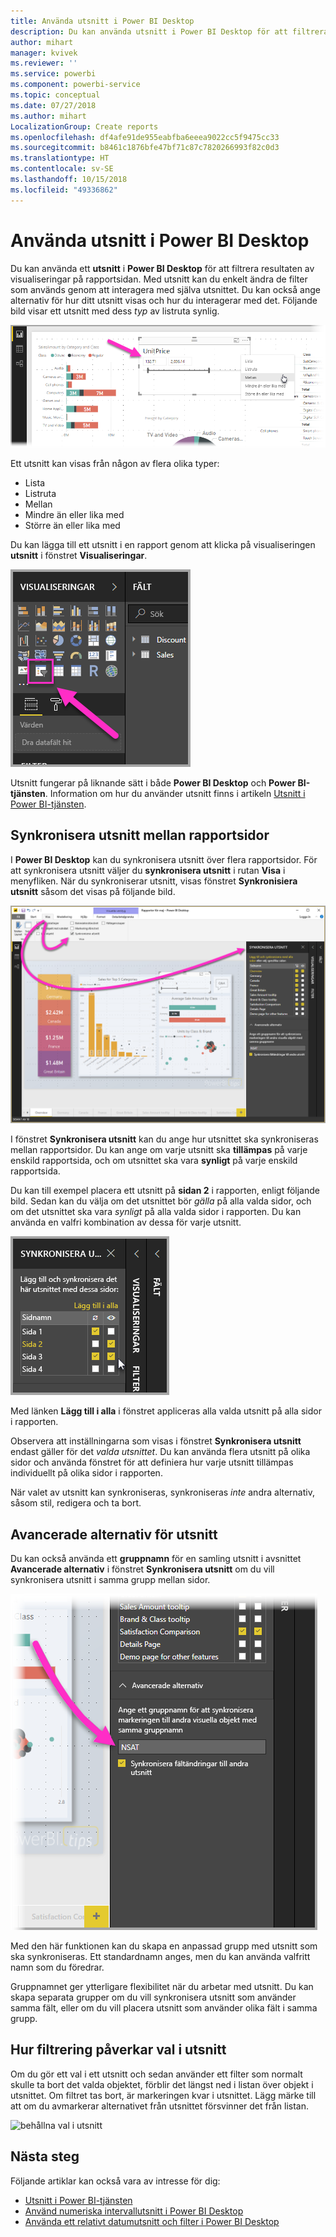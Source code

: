 ```yaml
---
title: Använda utsnitt i Power BI Desktop
description: Du kan använda utsnitt i Power BI Desktop för att filtrera, markera och anpassa rapporter
author: mihart
manager: kvivek
ms.reviewer: ''
ms.service: powerbi
ms.component: powerbi-service
ms.topic: conceptual
ms.date: 07/27/2018
ms.author: mihart
LocalizationGroup: Create reports
ms.openlocfilehash: df4afe91de955eabfba6eeea9022cc5f9475cc33
ms.sourcegitcommit: b8461c1876bfe47bf71c87c7820266993f82c0d3
ms.translationtype: HT
ms.contentlocale: sv-SE
ms.lasthandoff: 10/15/2018
ms.locfileid: "49336862"
---
```

# <a name="using-slicers-power-bi-desktop"></a>Använda utsnitt i Power BI Desktop

Du kan använda ett **utsnitt** i **Power BI Desktop** för att filtrera resultaten av visualiseringar på rapportsidan. Med utsnitt kan du enkelt ändra de filter som används genom att interagera med själva utsnittet. Du kan också ange alternativ för hur ditt utsnitt visas och hur du interagerar med det. Följande bild visar ett utsnitt med dess *typ* av listruta synlig. 

![Utsnitt i Desktop](./media/desktop-slicers/desktop-slicers_01.png)

Ett utsnitt kan visas från någon av flera olika typer:

* Lista
* Listruta
* Mellan
* Mindre än eller lika med
* Större än eller lika med

Du kan lägga till ett utsnitt i en rapport genom att klicka på visualiseringen **utsnitt** i fönstret **Visualiseringar**.

![Visualiseringstypen Utsnitt](./media/desktop-slicers/desktop-slicers_02.png)

Utsnitt fungerar på liknande sätt i både **Power BI Desktop** och **Power BI-tjänsten**. Information om hur du använder utsnitt finns i artikeln [Utsnitt i Power BI-tjänsten](power-bi-visualization-slicers.md).

## <a name="synchronize-slicers-across-report-pages"></a>Synkronisera utsnitt mellan rapportsidor

I **Power BI Desktop** kan du synkronisera utsnitt över flera rapportsidor. För att synkronisera utsnitt väljer du **synkronisera utsnitt** i rutan **Visa** i menyfliken. När du synkroniserar utsnitt, visas fönstret **Synkronisiera utsnitt** såsom det visas på följande bild.

![Visa fönstret Synkronisera utsnitt](./media/desktop-slicers/desktop-slicers_03.png)

I fönstret **Synkronisera utsnitt** kan du ange hur utsnittet ska synkroniseras mellan rapportsidor. Du kan ange om varje utsnitt ska **tillämpas** på varje enskild rapportsida, och om utsnittet ska vara **synligt** på varje enskild rapportsida.

Du kan till exempel placera ett utsnitt på **sidan 2** i rapporten, enligt följande bild. Sedan kan du välja om det utsnittet bör *gälla* på alla valda sidor, och om det utsnittet ska vara *synligt* på alla valda sidor i rapporten. Du kan använda en valfri kombination av dessa för varje utsnitt. 

![synkronisera utsnitt](./media/desktop-slicers/desktop-slicers_04.png)

Med länken **Lägg till i alla** i fönstret appliceras alla valda utsnitt på alla sidor i rapporten.


Observera att inställningarna som visas i fönstret **Synkronisera utsnitt** endast gäller för det *valda utsnittet*. Du kan använda flera utsnitt på olika sidor och använda fönstret för att definiera hur varje utsnitt tillämpas individuellt på olika sidor i rapporten. 

När valet av utsnitt kan synkroniseras, synkroniseras *inte* andra alternativ, såsom stil, redigera och ta bort. 

## <a name="advanced-options-for-slicers"></a>Avancerade alternativ för utsnitt

Du kan också använda ett **gruppnamn** för en samling utsnitt i avsnittet **Avancerade alternativ** i fönstret **Synkronisera utsnitt** om du vill synkronisera utsnitt i samma grupp mellan sidor. 

![Gruppnamn för utsnitt](./media/desktop-slicers/desktop-slicers_05.png)

Med den här funktionen kan du skapa en anpassad grupp med utsnitt som ska synkroniseras. Ett standardnamn anges, men du kan använda valfritt namn som du föredrar. 

Gruppnamnet ger ytterligare flexibilitet när du arbetar med utsnitt. Du kan skapa separata grupper om du vill synkronisera utsnitt som använder samma fält, eller om du vill placera utsnitt som använder olika fält i samma grupp. 

## <a name="how-filtering-affects-selection-in-slicers"></a>Hur filtrering påverkar val i utsnitt

Om du gör ett val i ett utsnitt och sedan använder ett filter som normalt skulle ta bort det valda objektet, förblir det längst ned i listan över objekt i utsnittet. Om filtret tas bort, är markeringen kvar i utsnittet. Lägg märke till att om du avmarkerar alternativet från utsnittet försvinner det från listan.

![behållna val i utsnitt](./media/desktop-slicers/retained-selection-in-slicers.gif)


## <a name="next-steps"></a>Nästa steg

Följande artiklar kan också vara av intresse för dig:

* [Utsnitt i Power BI-tjänsten](power-bi-visualization-slicers.md)
* [Använd numeriska intervallutsnitt i Power BI Desktop](../desktop-slicer-numeric-range.md)
* [Använda ett relativt datumutsnitt och filter i Power BI Desktop](desktop-slicer-filter-date-range.md)

